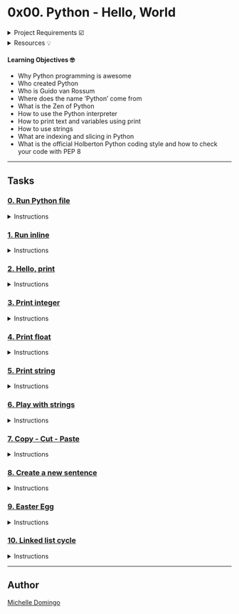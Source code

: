 # 0x00. Python - Hello, World

<details><summary>Project Requirements ☑️</summary>

#### Python Scripts
- Allowed editors: vi, vim, emacs
- All your files will be interpreted/compiled on Ubuntu 14.04 LTS using python3 (version 3.4.3)
- All your files should end with a new line
- he first line of all your files should be exactly #!/usr/bin/python3
- A README.md file at the root of the holbertonschool-higher_level_programming repo, containing a description of the repository
- A README.md file, at the root of the folder of this project, is mandatory
- Your code should use the PEP 8 style (version 1.7.*)
- All your files must be executable
- The length of your files will be tested using wc
#### Shell Scripts
- Allowed editors: vi, vim, emacs
- All your scripts will be tested on Ubuntu 14.04 LTS
- All your scripts should be exactly two lines long (wc -l file should print 2)
- All your files should end with a new line
- The first line of all your files should be exactly #!/bin/bash
- All your files must be executable
#### C Scripts
- Allowed editors: vi, vim, emacs
- All your files will be compiled on Ubuntu 14.04 LTS
- Your programs and functions will be compiled with gcc 4.8.4 using the flags -Wall -Werror -Wextra and -pedantic
- All your files should end with a new line
- Your code should use the Betty style. It will be checked using betty-style.pl and betty-doc.pl
- You are not allowed to use global variables
- No more than 5 functions per file
- In the following examples, the main.c files are shown as examples. You can use them to test your functions, but you don’t have to push them to your repo (if you do we won’t take them into account). We will use our own main.c files at compilation. Our main.c files might be different from the one shown in the examples
- The prototypes of all your functions should be included in your header file called lists.h
- Don’t forget to push your header file
- All your header files should be include guarded
</details>

<details><summary>Resources 💡</summary>

* [The Python tutorial (Read the first three chapters)](https://docs.python.org/3/tutorial/index.html)
* [Whetting Your Appetite](https://docs.python.org/3/tutorial/appetite.html)
* [Using the Python Interpreter](https://docs.python.org/3/tutorial/interpreter.html)
* [An Informal Introduction to Python (Read up until “3.1.2. Strings” included)](https://docs.python.org/3/tutorial/introduction.html)
* [How To Use String Formatters in Python 3](https://www.digitalocean.com/community/tutorials/how-to-use-string-formatters-in-python-3)
* [Learn to Program with Python](https://www.youtube.com/playlist?list=PLGLfVvz_LVvTn3cK5e6LjhgGiSeVlIRwt)
* [PEP 8 – Style Guide for Python Code](https://www.python.org/dev/peps/pep-0008/)
* [Print formatting](https://pyformat.info/#number_padding)
</details>

#### Learning Objectives 🤓

* Why Python programming is awesome
* Who created Python
* Who is Guido van Rossum
* Where does the name ‘Python’ come from
* What is the Zen of Python
* How to use the Python interpreter
* How to print text and variables using print
* How to use strings
* What are indexing and slicing in Python
* What is the official Holberton Python coding style and how to check your code with PEP 8

---
## Tasks

### [0. Run Python file](./0-run)
<details><summary>Instructions</summary>

* Write a Shell script that runs a Python script
* The Python file name will be saved in the environment variable `$PYFILE`
```
guillaume@ubuntu:~/py/0x00$ cat main.py 
#!/usr/bin/python3
print("Holberton School")

guillaume@ubuntu:~/py/0x00$ export PYFILE=main.py
guillaume@ubuntu:~/py/0x00$ ./0-run
Holberton School
guillaume@ubuntu:~/py/0x00$ 
```
</details>

### [1. Run inline](./1-run_inline)
<details><summary>Instructions</summary>

* Write a Shell script that runs Python code.
* The Python code will be saved in the environment variable `$PYCODE`
```
guillaume@ubuntu:~/py/0x00$ export PYCODE='print("Holberton School: {}".format(88+10))'
guillaume@ubuntu:~/py/0x00$ ./1-run_inline 
Holberton School: 98
guillaume@ubuntu:~/py/0x00$ 
```
</details>

### [2. Hello, print](./2-print.py)
<details><summary>Instructions</summary>

* Write a Python script that prints exactly `"Programming is like building a multilingual puzzle, followed by a new line`
```
guillaume@ubuntu:~/py/0x00$ ./2-print.py 
"Programming is like building a multilingual puzzle
guillaume@ubuntu:~/py/0x00$
```
</details>

### [3. Print integer](./3-print_number.py)
<details><summary>Instructions</summary>

* Complete this source code in order to print the integer stored in the variable `number`, followed by `Battery street`
* You are not allowed to cast the variable `number` into a string
* Your code must be 3 lines long
* You have to use the new print numbers tips (with `.format(...)`)
```
guillaume@ubuntu:~/py/0x00$ ./3-print_number.py
98 Battery street
guillaume@ubuntu:~/py/0x00$ 
```
> C is strongly typed… not in Python! The variable number can be assigned to a string, a float, a bool etc… Forcing the type during a string format ("...".format(...)) is a way to control the type of a variable
</details>

### [4. Print float](./4-print_float.py)
<details><summary>Instructions</summary>

* Complete the source code in order to print the float stored in the variable `number` with a precision of 2 digits
* You are not allowed to cast `number` to string
* You have to use the new print formatting tips (with `.format(...)`)
```
guillaume@ubuntu:~/py/0x00$ ./4-print_float.py
Float: 3.14
guillaume@ubuntu:~/py/0x00$ 
```
</details>

### [5. Print string](./5-print_string.py)
<details><summary>Instructions</summary>

* Complete this source code in order to print 3 times a string stored in the variable `str`, followed by its first 9 characters
* You are not allowed to use any loops or conditional statement
* Your program should be maximum 5 lines long
```
guillaume@ubuntu:~/py/0x00$ ./5-print_string.py 
Holberton SchoolHolberton SchoolHolberton School
Holberton
guillaume@ubuntu:~/py/0x00$ 
```
</details>

### [6. Play with strings](./6-concat.py)
<details><summary>Instructions</summary>

* Complete this source code to print `Welcome to Holberton School!`
* You are not allowed to use any loops or conditional statements.
* You have to use the variables `str1` and `str2` in your new line of code
* Your program should be exactly 5 lines long
```
guillaume@ubuntu:~/py/0x00$ ./6-concat.py
Welcome to Holberton School!
guillaume@ubuntu:~/py/0x00$ wc -l 6-concat.py
5 6-concat.py
guillaume@ubuntu:~/py/0x00$ 
```
</details>

### [7. Copy - Cut - Paste](./7-edges.py)
<details><summary>Instructions</summary>

* Complete this source code
* You are not allowed to use any loops or conditional statements
* Your program should be exactly 8 lines long
* `word_first_3` should contain the first 3 letters of the variable `word`
* `word_last_2` should contain the last 2 letters of the variable `word`
* `middle_word` should contain the value of the variable `word` without the first and last letters
```
guillaume@ubuntu:~/py/0x00$ ./7-edges.py
First 3 letters: Hol
Last 2 letters: on
Middle word: olberto
guillaume@ubuntu:~/py/0x00$ wc -l 7-edges.py
8 7-edges.py
guillaume@ubuntu:~/py/0x00$ 
```
</details>

### [8. Create a new sentence](./8-concat_edges.py)
<details><summary>Instructions</summary>

* Complete this source code to print `object-oriented programming with Python`
* You are not allowed to use any loops or conditional statements
* Your program should be exactly 5 lines long
* You are not allowed to create new variables
* You are not allowed to use string literals
```
guillaume@ubuntu:~/py/0x00$ ./8-concat_edges.py
object-oriented programming with Python
guillaume@ubuntu:~/py/0x00$ wc -l 8-concat_edges.py
5 8-concat_edges.py
guillaume@ubuntu:~/py/0x00$ 
```
</details>

### [9. Easter Egg](./9-easter_egg.py)
<details><summary>Instructions</summary>

* Write a Python script that prints “The Zen of Python”, by TimPeters
* Your script should be maximum 98 characters long (please check with `wc -m 9-easter_egg.py`)
```
guillaume@ubuntu:~/py/0x00$ ./9-easter_egg.py
The Zen of Python, by Tim Peters

Beautiful is better than ugly.
Explicit is better than implicit.
Simple is better than complex.
Complex is better than complicated.
Flat is better than nested.
Sparse is better than dense.
Readability counts.
Special cases aren't special enough to break the rules.
Although practicality beats purity.
Errors should never pass silently.
Unless explicitly silenced.
In the face of ambiguity, refuse the temptation to guess.
There should be one-- and preferably only one --obvious way to do it.
Although that way may not be obvious at first unless you're Dutch.
Now is better than never.
Although never is often better than *right* now.
If the implementation is hard to explain, it's a bad idea.
If the implementation is easy to explain, it may be a good idea.
Namespaces are one honking great idea -- let's do more of those!
guillaume@ubuntu:~/py/0x00$
```
</details>

### [10. Linked list cycle](./10-check_cycle.c)
<details><summary>Instructions</summary>

**Technical interview preparation:**
- You are not allowed to google anything
- Whiteboard first
- This task and all future technical interview prep tasks will include checks for the efficiency of your solution, i.e. is your solution’s runtime fast enough, does your solution require extra memory usage / mallocs, etc.
- Only these functions are allowed: `write`, `printf`, `putchar`, `puts`, `malloc`, `free`

Write a function in C that checks if a singly linked list has a cycle in it.
- Prototype: `int check_cycle(listint_t *list);`
- Return: `0` if there is no cycle, `1` if there is a cycle

```
carrie@ubuntu:~/0x00$ cat lists.h
#ifndef LISTS_H
#define LISTS_H

#include <stdlib.h>

/**
 * struct listint_s - singly linked list
 * @n: integer
 * @next: points to the next node
 *
 * Description: singly linked list node structure
 * for Holberton project
 */
typedef struct listint_s
{
    int n;
    struct listint_s *next;
} listint_t;

size_t print_listint(const listint_t *h);
listint_t *add_nodeint(listint_t **head, const int n);
void free_listint(listint_t *head);
int check_cycle(listint_t *list);

#endif /* LISTS_H */
```
```
carrie@ubuntu:~/0x00$ cat 10-linked_lists.c
#include <stdio.h>
#include <stdlib.h>
#include "lists.h"

/**
 * print_listint - prints all elements of a listint_t list
 * @h: pointer to head of list
 * Return: number of nodes
 */
size_t print_listint(const listint_t *h)
{
    const listint_t *current;
    unsigned int n; /* number of nodes */

    current = h;
    n = 0;
    while (current != NULL)
    {
        printf("%i\n", current->n);
        current = current->next;
        n++;
    }

    return (n);
}

/**
 * add_nodeint - adds a new node at the beginning of a listint_t list
 * @head: pointer to a pointer of the start of the list
 * @n: integer to be included in node
 * Return: address of the new element or NULL if it fails
 */
listint_t *add_nodeint(listint_t **head, const int n)
{
    listint_t *new;

    new = malloc(sizeof(listint_t));
    if (new == NULL)
        return (NULL);

    new->n = n;
    new->next = *head;
    *head = new;

    return (new);
}

/**
 * free_listint - frees a listint_t list
 * @head: pointer to list to be freed
 * Return: void
 */
void free_listint(listint_t *head)
{
    listint_t *current;

    while (head != NULL)
    {
        current = head;
        head = head->next;
        free(current);
    }
}
```
```
carrie@ubuntu:~/0x00$ cat 10-main.c
#include <stdlib.h>
#include <string.h>
#include <stdio.h>
#include "lists.h"

/**
 * main - check the code for Holberton School students.
 *
 * Return: Always 0.
 */
int main(void)
{
    listint_t *head;
    listint_t *current;
    listint_t *temp;
    int i;

    head = NULL;
    add_nodeint(&head, 0);
    add_nodeint(&head, 1);
    add_nodeint(&head, 2);
    add_nodeint(&head, 3);
    add_nodeint(&head, 4);
    add_nodeint(&head, 98);
    add_nodeint(&head, 402);
    add_nodeint(&head, 1024);
    print_listint(head);

    if (check_cycle(head) == 0)
        printf("Linked list has no cycle\n");
    else if (check_cycle(head) == 1)
        printf("Linked list has a cycle\n");

    current = head;
    for (i = 0; i < 4; i++)
        current = current->next;
    temp = current->next;
    current->next = head;

    if (check_cycle(head) == 0)
        printf("Linked list has no cycle\n");
    else if (check_cycle(head) == 1)
        printf("Linked list has a cycle\n");

    current = head;
    for (i = 0; i < 4; i++)
        current = current->next;
    current->next = temp;

    free_listint(head);

    return (0);
}
```
```
carrie@ubuntu:~/0x00$ gcc -Wall -Werror -Wextra -pedantic 10-main.c 10-check_cycle.c 10-linked_lists.c -o cycle
carrie@ubuntu:~/0x00$$ ./cycle 
1024
402
98
4
3
2
1
0
Linked list has no cycle
Linked list has a cycle
carrie@ubuntu:~/0x00$
````
</details>

---

## Author
[Michelle Domingo](https://github.com/michedomingo)
